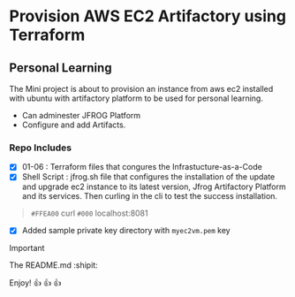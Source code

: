 # Provision AWS EC2 Artifactory using Terraform

## Personal Learning ##

The Mini project is about to provision an instance from aws ec2 installed with ubuntu with artifactory platform to be used for personal learning.

- Can adminester JFROG Platform
- Configure and add Artifacts. 

### Repo Includes ###

- [x] 01-06         : Terraform files that congures the Infrastucture-as-a-Code
- [x] Shell Script  : jfrog.sh file that configures the installation of the update and upgrade ec2 instance to its latest version, Jfrog Artifactory Platform and its services. Then curling in the cli to test the success installation.

> `#FFEA00` curl `#000` localhost:8081

- [x] Added sample private key directory with `myec2vm.pem` key


> [!IMPORTANT]
> The README.md :shipit: 

Enjoy! :+1: :+1: :+1: